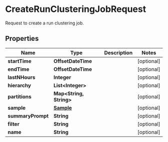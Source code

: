 

# CreateRunClusteringJobRequest

Request to create a run clustering job.

## Properties

| Name | Type | Description | Notes |
|------------ | ------------- | ------------- | -------------|
|**startTime** | **OffsetDateTime** |  |  [optional] |
|**endTime** | **OffsetDateTime** |  |  [optional] |
|**lastNHours** | **Integer** |  |  [optional] |
|**hierarchy** | **List&lt;Integer&gt;** |  |  [optional] |
|**partitions** | **Map&lt;String, String&gt;** |  |  [optional] |
|**sample** | [**Sample**](Sample.md) |  |  [optional] |
|**summaryPrompt** | **String** |  |  [optional] |
|**filter** | **String** |  |  [optional] |
|**name** | **String** |  |  [optional] |



